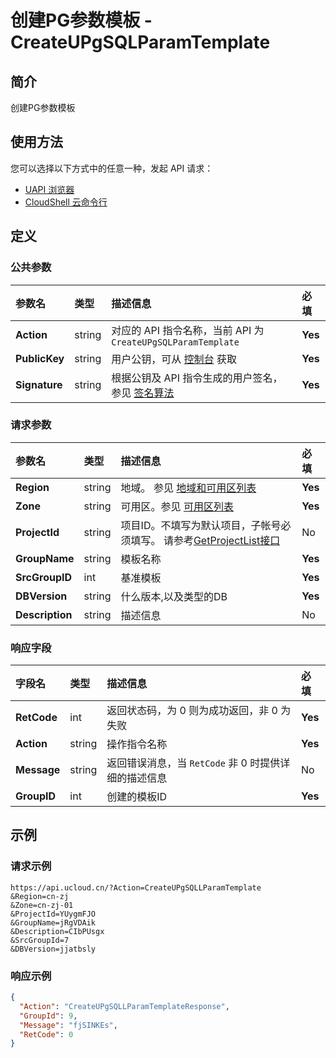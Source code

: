 # 创建PG参数模板 - CreateUPgSQLParamTemplate

## 简介

创建PG参数模板






## 使用方法

您可以选择以下方式中的任意一种，发起 API 请求：
- [UAPI 浏览器](https://console.ucloud.cn/uapi/detail?id=CreateUPgSQLParamTemplate)
- [CloudShell 云命令行](https://shell.ucloud.cn/)


## 定义

### 公共参数

| 参数名 | 类型 | 描述信息 | 必填 |
|:---|:---|:---|:---|
| **Action**     | string  | 对应的 API 指令名称，当前 API 为 `CreateUPgSQLParamTemplate`                        | **Yes** |
| **PublicKey**  | string  | 用户公钥，可从 [控制台](https://console.ucloud.cn/uapi/apikey) 获取                                             | **Yes** |
| **Signature**  | string  | 根据公钥及 API 指令生成的用户签名，参见 [签名算法](api/summary/signature.md)  | **Yes** |

### 请求参数

| 参数名 | 类型 | 描述信息 | 必填 |
|:---|:---|:---|:---|
| **Region** | string | 地域。 参见 [地域和可用区列表](https://docs.ucloud.cn/api/summary/regionlist) |**Yes**|
| **Zone** | string | 可用区。参见 [可用区列表](https://docs.ucloud.cn/api/summary/regionlist) |**Yes**|
| **ProjectId** | string | 项目ID。不填写为默认项目，子帐号必须填写。 请参考[GetProjectList接口](https://docs.ucloud.cn/api/summary/get_project_list) |No|
| **GroupName** | string | 模板名称 |**Yes**|
| **SrcGroupID** | int | 基准模板 |**Yes**|
| **DBVersion** | string | 什么版本,以及类型的DB |**Yes**|
| **Description** | string | 描述信息 |No|

### 响应字段

| 字段名 | 类型 | 描述信息 | 必填 |
|:---|:---|:---|:---|
| **RetCode** | int | 返回状态码，为 0 则为成功返回，非 0 为失败 |**Yes**|
| **Action** | string | 操作指令名称 |**Yes**|
| **Message** | string | 返回错误消息，当 `RetCode` 非 0 时提供详细的描述信息 |No|
| **GroupID** | int | 创建的模板ID |**Yes**|




## 示例

### 请求示例
    
```
https://api.ucloud.cn/?Action=CreateUPgSQLLParamTemplate
&Region=cn-zj
&Zone=cn-zj-01
&ProjectId=YUygmFJO
&GroupName=jRgVDAik
&Description=CIbPUsgx
&SrcGroupId=7
&DBVersion=jjatbsly
```

### 响应示例
    
```json
{
  "Action": "CreateUPgSQLLParamTemplateResponse",
  "GroupId": 9,
  "Message": "fjSINKEs",
  "RetCode": 0
}
```






